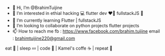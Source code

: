 - 👋 Hi, I’m @BrahimTuijine
- 👀 I’m interested in 
ethial hacking 💻 
flutter dev ❤️‍🔥
fullstackJS 🍃
- 🌱 I’m currently learning 
Flutter | fullstackJS
- 💞️ I’m looking to collaborate on 
python projects
flutter projects
- 📫 How to reach me 
fb : https://www.facebook.com/brahim.tuijine
email : brahimtuijine220@gmail.com

eat 🍕 | sleep 💤 | code 📁 | Kamel's coffe ☕ | repeat 🔁

